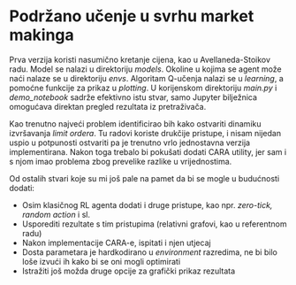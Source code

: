 # Podržano učenje u svrhu market makinga

Prva verzija koristi nasumično kretanje cijena, kao u Avellaneda-Stoikov radu. Model se nalazi u direktoriju *models*. Okoline u kojima se agent može naći nalaze se u direktoriju *envs*. Algoritam Q-učenja nalazi se u *learning*, a pomoćne funkcije za prikaz u *plotting*. U korijenskom direktoriju *main.py* i *demo_notebook* sadrže efektivno istu stvar, samo Jupyter bilježnica omogućava direktan pregled rezultata iz pretraživača.

Kao trenutno najveći problem identificirao bih kako ostvariti dinamiku izvršavanja *limit ordera*. Tu radovi koriste drukčije pristupe, i nisam nijedan uspio u potpunosti ostvariti pa je trenutno vrlo jednostavna verzija implementirana. Nakon toga trebalo bi pokušati dodati CARA utility, jer sam i s njom imao problema zbog prevelike razlike u vrijednostima. 

Od ostalih stvari koje su mi još pale na pamet da bi se mogle u budućnosti dodati:
* Osim klasičnog RL agenta dodati i druge pristupe, kao npr. *zero-tick, random action* i sl.
* Usporediti rezultate s tim pristupima (relativni grafovi, kao u referentnom radu)
* Nakon implementacije CARA-e, ispitati i njen utjecaj
* Dosta parametara je hardkodirano u *environment* razredima, ne bi bilo loše izvući ih kako bi se oni mogli optimirati
* Istražiti još možda druge opcije za grafički prikaz rezultata
